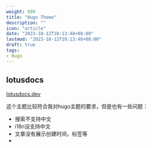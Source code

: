```yaml
---
weight: 999
title: "Hugo Theme"
description: ""
icon: "article"
date: "2023-10-12T10:13:48+08:00"
lastmod: "2023-10-12T10:13:48+08:00"
draft: true
tags: 
- Hugo
---
```


## lotusdocs

[lotusdocs.dev](https://lotusdocs.dev/docs/quickstart/#create-a-new-lotus-docs-site)

这个主题比较符合我对hugo主题的要求，但是也有一些问题：
- 搜索不支持中文
- i18n没支持中文
- 文章没有展示创建时间，标签等
- 
